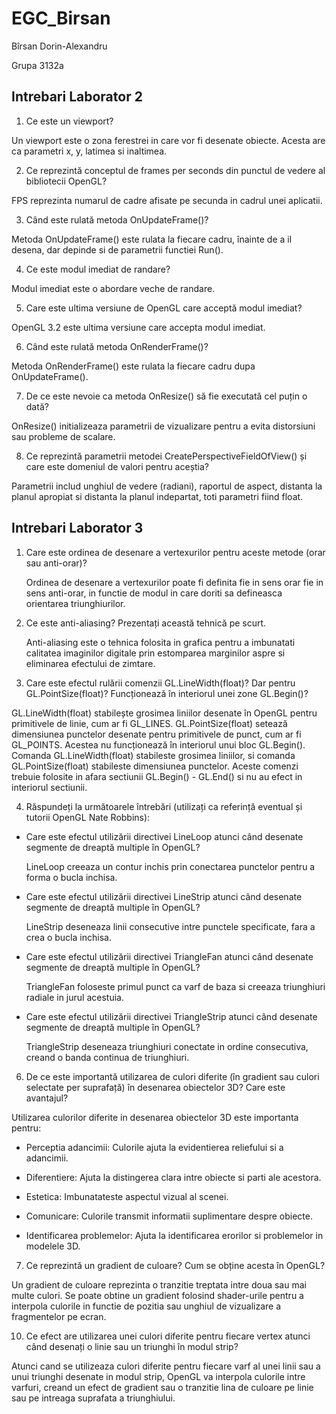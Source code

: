 # EGC_Birsan

Bîrsan Dorin-Alexandru

Grupa 3132a

## Intrebari Laborator 2

1. Ce este un viewport?

  Un viewport este o zona ferestrei in care vor fi desenate obiecte. Acesta are ca parametri x, y, latimea si inaltimea.

2. Ce reprezintă conceptul de frames per seconds din punctul de vedere al bibliotecii OpenGL?

  FPS reprezinta numarul de cadre afisate pe secunda in cadrul unei aplicatii.

3. Când este rulată metoda OnUpdateFrame()?

  Metoda OnUpdateFrame() este rulata la fiecare cadru, înainte de a il desena, dar depinde si de parametrii functiei Run().

4. Ce este modul imediat de randare?

  Modul imediat este o abordare veche de randare.

5. Care este ultima versiune de OpenGL care acceptă modul imediat?

  OpenGL 3.2 este ultima versiune care accepta modul imediat.

6. Când este rulată metoda OnRenderFrame()?

  Metoda OnRenderFrame() este rulata la fiecare cadru dupa OnUpdateFrame().

7. De ce este nevoie ca metoda OnResize() să fie executată cel puțin o dată?

  OnResize() initializeaza parametrii de vizualizare pentru a evita distorsiuni sau probleme de scalare.

8. Ce reprezintă parametrii metodei CreatePerspectiveFieldOfView() și care este domeniul de valori pentru aceștia?

  Parametrii includ unghiul de vedere (radiani), raportul de aspect, distanta la planul apropiat si distanta la planul indepartat, toti parametri fiind float.


## Intrebari Laborator 3

1. Care este ordinea de desenare a vertexurilor pentru aceste metode (orar sau anti-orar)?

   Ordinea de desenare a vertexurilor poate fi definita fie in sens orar fie in sens anti-orar, in functie de modul in care doriti sa defineasca orientarea triunghiurilor.
  
2. Ce este anti-aliasing? Prezentați această tehnică pe scurt.

   Anti-aliasing este o tehnica folosita in grafica pentru a imbunatati calitatea imaginilor digitale prin estomparea marginilor aspre si eliminarea efectului de zimtare.
  
3. Care este efectul rulării comenzii GL.LineWidth(float)? Dar pentru GL.PointSize(float)? Funcționează în interiorul unei zone GL.Begin()?

  GL.LineWidth(float) stabilește grosimea liniilor desenate în OpenGL pentru primitivele de linie, cum ar fi GL_LINES. GL.PointSize(float) setează dimensiunea punctelor desenate pentru primitivele de punct, cum ar fi GL_POINTS. Acestea nu funcționează în interiorul unui bloc GL.Begin().
  Comanda GL.LineWidth(float) stabileste grosimea liniilor, si comanda GL.PointSize(float) stabileste dimensiunea punctelor. Aceste comenzi trebuie folosite in afara sectiunii GL.Begin() - GL.End() si nu au efect in interiorul sectiunii.

4. Răspundeți la următoarele întrebări (utilizați ca referință eventual și tutorii OpenGL Nate Robbins):
  - Care este efectul utilizării directivei LineLoop atunci când desenate segmente de dreaptă multiple în OpenGL?
    
    LineLoop creeaza un contur inchis prin conectarea punctelor pentru a forma o bucla inchisa.
    
  - Care este efectul utilizării directivei LineStrip atunci când desenate segmente de dreaptă multiple în OpenGL?
    
    LineStrip deseneaza linii consecutive intre punctele specificate, fara a crea o bucla inchisa.
    
  - Care este efectul utilizării directivei TriangleFan atunci când desenate segmente de dreaptă multiple în OpenGL?
    
    TriangleFan foloseste primul punct ca varf de baza si creeaza triunghiuri radiale in jurul acestuia.
    
  - Care este efectul utilizării directivei TriangleStrip atunci când desenate segmente de dreaptă multiple în OpenGL?
    
    TriangleStrip deseneaza triunghiuri conectate in ordine consecutiva, creand o banda continua de triunghiuri.

6. De ce este importantă utilizarea de culori diferite (în gradient sau culori selectate per suprafață) în desenarea obiectelor 3D? Care este avantajul?
   
  Utilizarea culorilor diferite in desenarea obiectelor 3D este importanta pentru:

  - Perceptia adancimii: Culorile ajuta la evidentierea reliefului si a adancimii.

  - Diferentiere: Ajuta la distingerea clara intre obiecte si parti ale acestora.

  - Estetica: Imbunatateste aspectul vizual al scenei.

  - Comunicare: Culorile transmit informatii suplimentare despre obiecte.

  - Identificarea problemelor: Ajuta la identificarea erorilor si problemelor in modelele 3D.
  
7. Ce reprezintă un gradient de culoare? Cum se obține acesta în OpenGL?

  Un gradient de culoare reprezinta o tranzitie treptata intre doua sau mai multe culori. Se poate obtine un gradient folosind shader-urile pentru a interpola culorile in functie de pozitia sau unghiul de vizualizare a fragmentelor pe ecran.

10. Ce efect are utilizarea unei culori diferite pentru fiecare vertex atunci când desenați o linie sau un triunghi în modul strip?

  Atunci cand se utilizeaza culori diferite pentru fiecare varf al unei linii sau a unui triunghi desenate in modul strip, OpenGL va interpola culorile intre varfuri, creand un efect de gradient sau o tranzitie lina de culoare pe linie sau pe intreaga suprafata a triunghiului.
 
